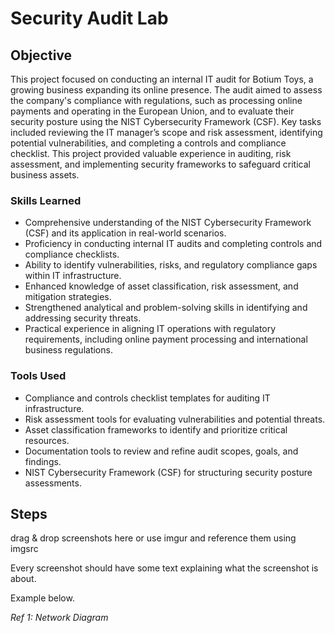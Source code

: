 # Security Audit Lab

## Objective

This project focused on conducting an internal IT audit for Botium Toys, a growing business expanding its online presence. The audit aimed to assess the company's compliance with regulations, such as processing online payments and operating in the European Union, and to evaluate their security posture using the NIST Cybersecurity Framework (CSF). Key tasks included reviewing the IT manager’s scope and risk assessment, identifying potential vulnerabilities, and completing a controls and compliance checklist. This project provided valuable experience in auditing, risk assessment, and implementing security frameworks to safeguard critical business assets.

### Skills Learned

- Comprehensive understanding of the NIST Cybersecurity Framework (CSF) and its application in real-world scenarios.
- Proficiency in conducting internal IT audits and completing controls and compliance checklists.
- Ability to identify vulnerabilities, risks, and regulatory compliance gaps within IT infrastructure.
- Enhanced knowledge of asset classification, risk assessment, and mitigation strategies.
- Strengthened analytical and problem-solving skills in identifying and addressing security threats.
- Practical experience in aligning IT operations with regulatory requirements, including online payment processing and international business regulations.

### Tools Used

- Compliance and controls checklist templates for auditing IT infrastructure.
- Risk assessment tools for evaluating vulnerabilities and potential threats.
- Asset classification frameworks to identify and prioritize critical resources.
- Documentation tools to review and refine audit scopes, goals, and findings.
- NIST Cybersecurity Framework (CSF) for structuring security posture assessments.

## Steps
drag & drop screenshots here or use imgur and reference them using imgsrc

Every screenshot should have some text explaining what the screenshot is about.

Example below.

*Ref 1: Network Diagram*
